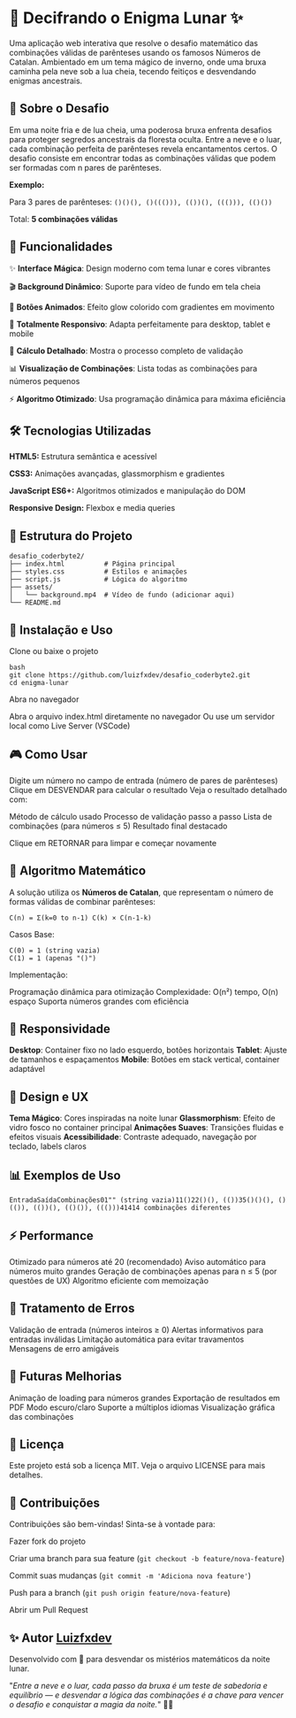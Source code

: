 # 🌙 Decifrando o Enigma Lunar ✨

Uma aplicação web interativa que resolve o desafio matemático das combinações válidas de parênteses usando os famosos Números de Catalan. 
Ambientado em um tema mágico de inverno, onde uma bruxa caminha pela neve sob a lua cheia, tecendo feitiços e desvendando enigmas ancestrais.

## 📖 Sobre o Desafio

Em uma noite fria e de lua cheia, uma poderosa bruxa enfrenta desafios para proteger segredos ancestrais da floresta oculta. 
Entre a neve e o luar, cada combinação perfeita de parênteses revela encantamentos certos. O desafio consiste em encontrar todas as combinações válidas que podem ser formadas com n pares de parênteses.

**Exemplo:**

Para 3 pares de parênteses: ``()()(), ()((())), (())(), ((())), (()())``

Total: **5 combinações válidas**

## 🚀 Funcionalidades

✨ **Interface Mágica**: Design moderno com tema lunar e cores vibrantes

🎬 **Background Dinâmico**: Suporte para vídeo de fundo em tela cheia

🌈 **Botões Animados**: Efeito glow colorido com gradientes em movimento

📱 **Totalmente Responsivo**: Adapta perfeitamente para desktop, tablet e mobile

🧮 **Cálculo Detalhado**: Mostra o processo completo de validação

📊 **Visualização de Combinações**: Lista todas as combinações para números pequenos

⚡ **Algoritmo Otimizado**: Usa programação dinâmica para máxima eficiência

## 🛠️ Tecnologias Utilizadas

**HTML5:** Estrutura semântica e acessível

**CSS3:** Animações avançadas, glassmorphism e gradientes

**JavaScript ES6+:** Algoritmos otimizados e manipulação do DOM

**Responsive Design:** Flexbox e media queries

## 📁 Estrutura do Projeto
```
desafio_coderbyte2/
├── index.html          # Página principal
├── styles.css          # Estilos e animações
├── script.js           # Lógica do algoritmo
├── assets/
│   └── background.mp4  # Vídeo de fundo (adicionar aqui)
└── README.md
```

## 🔧 Instalação e Uso

Clone ou baixe o projeto
```
bash
git clone https://github.com/luizfxdev/desafio_coderbyte2.git
cd enigma-lunar
```

Abra no navegador

Abra o arquivo index.html diretamente no navegador
Ou use um servidor local como Live Server (VSCode)



## 🎮 Como Usar

Digite um número no campo de entrada (número de pares de parênteses)
Clique em DESVENDAR para calcular o resultado
Veja o resultado detalhado com:

Método de cálculo usado
Processo de validação passo a passo
Lista de combinações (para números ≤ 5)
Resultado final destacado


Clique em RETORNAR para limpar e começar novamente

## 🧮 Algoritmo Matemático
A solução utiliza os **Números de Catalan**, que representam o número de formas válidas de combinar parênteses:

``C(n) = Σ(k=0 to n-1) C(k) × C(n-1-k)``

Casos Base:
```
C(0) = 1 (string vazia)
C(1) = 1 (apenas "()")
```
Implementação:

Programação dinâmica para otimização
Complexidade: O(n²) tempo, O(n) espaço
Suporta números grandes com eficiência

## 📱 Responsividade

**Desktop**: Container fixo no lado esquerdo, botões horizontais
**Tablet**: Ajuste de tamanhos e espaçamentos
**Mobile**: Botões em stack vertical, container adaptável

## 🎨 Design e UX

**Tema Mágico**: Cores inspiradas na noite lunar
**Glassmorphism**: Efeito de vidro fosco no container principal
**Animações Suaves**: Transições fluidas e efeitos visuais
**Acessibilidade**: Contraste adequado, navegação por teclado, labels claros

## 📊 Exemplos de Uso
```
EntradaSaídaCombinações01"" (string vazia)11()22()(), (())35()()(), ()(()), (())(), (()()), ((()))41414 combinações diferentes
```
## ⚡ Performance

Otimizado para números até 20 (recomendado)
Aviso automático para números muito grandes
Geração de combinações apenas para n ≤ 5 (por questões de UX)
Algoritmo eficiente com memoização

## 🐛 Tratamento de Erros

Validação de entrada (números inteiros ≥ 0)
Alertas informativos para entradas inválidas
Limitação automática para evitar travamentos
Mensagens de erro amigáveis

## 🔮 Futuras Melhorias

 Animação de loading para números grandes
 Exportação de resultados em PDF
 Modo escuro/claro
 Suporte a múltiplos idiomas
 Visualização gráfica das combinações

## 📄 Licença
Este projeto está sob a licença MIT. Veja o arquivo LICENSE para mais detalhes.

## 🤝 Contribuições
Contribuições são bem-vindas! Sinta-se à vontade para:

Fazer fork do projeto

Criar uma branch para sua feature (``git checkout -b feature/nova-feature``)

Commit suas mudanças (``git commit -m 'Adiciona nova feature'``)

Push para a branch (``git push origin feature/nova-feature``)

Abrir um Pull Request

## ✨ Autor [Luizfxdev](https://www.linkedin.com/in/luizfxdev)

Desenvolvido com 💜 para desvendar os mistérios matemáticos da noite lunar.


"*Entre a neve e o luar, cada passo da bruxa é um teste de sabedoria e equilíbrio — e desvendar a lógica das combinações é a chave para vencer o desafio e conquistar a magia da noite.*" 🌙✨
